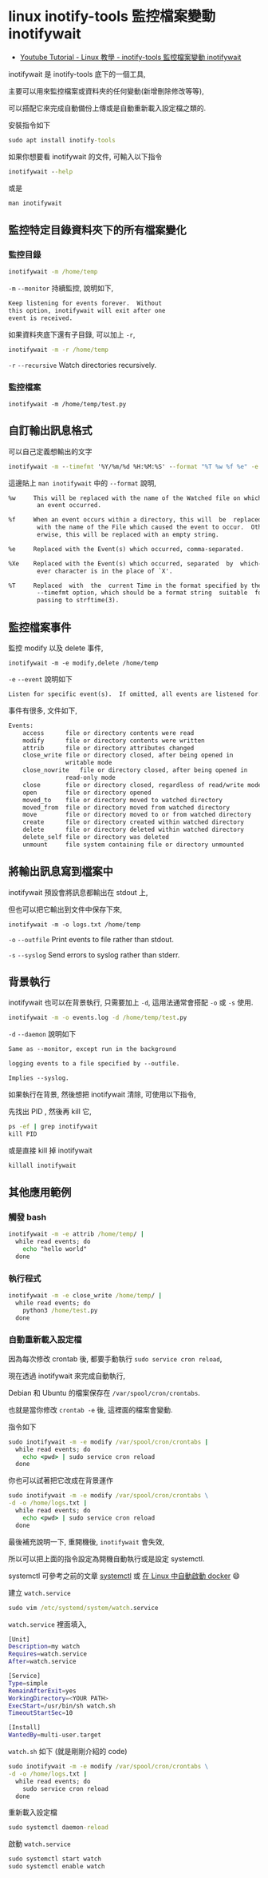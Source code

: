 # linux inotify-tools 監控檔案變動 inotifywait

* [Youtube Tutorial - Linux 教學 - inotify-tools 監控檔案變動 inotifywait](https://youtu.be/BsQqH40eOKY)

inotifywait 是 inotify-tools 底下的一個工具,

主要可以用來監控檔案或資料夾的任何變動(新增刪除修改等等),

可以搭配它來完成自動備份上傳或是自動重新載入設定檔之類的.

安裝指令如下

```cmd
sudo apt install inotify-tools
```

如果你想要看 inotifywait 的文件, 可輸入以下指令

```cmd
inotifywait --help
```

或是

```cmd
man inotifywait
```

## 監控特定目錄資料夾下的所有檔案變化

### 監控目錄

```cmd
inotifywait -m /home/temp
```

`-m` `--monitor` 持續監控, 說明如下,

```txt
Keep listening for events forever.  Without
this option, inotifywait will exit after one
event is received.
```

如果資料夾底下還有子目錄, 可以加上 `-r`,

```cmd
inotifywait -m -r /home/temp
```

`-r` `--recursive`	Watch directories recursively.

### 監控檔案

```cnd
inotifywait -m /home/temp/test.py
```

## 自訂輸出訊息格式

可以自己定義想輸出的文字

```cmd
inotifywait -m --timefmt '%Y/%m/%d %H:%M:%S' --format "%T %w %f %e" -e create  /home/temp
```

這邊貼上 `man inotifywait` 中的 `--format` 說明,

```txt
%w     This will be replaced with the name of the Watched file on which
        an event occurred.

%f     When an event occurs within a directory, this will  be  replaced
        with the name of the File which caused the event to occur.  Oth‐
        erwise, this will be replaced with an empty string.

%e     Replaced with the Event(s) which occurred, comma-separated.

%Xe    Replaced with the Event(s) which occurred, separated  by  which‐
        ever character is in the place of `X'.

%T     Replaced  with  the  current Time in the format specified by the
        --timefmt option, which should be a format string  suitable  for
        passing to strftime(3).
```

## 監控檔案事件

監控 modify 以及 delete 事件,

```cnd
inotifywait -m -e modify,delete /home/temp
```

`-e` `--event` 說明如下

```txt
Listen for specific event(s).  If omitted, all events are listened for.
```

事件有很多, 文件如下,

```txt
Events:
	access		file or directory contents were read
	modify		file or directory contents were written
	attrib		file or directory attributes changed
	close_write	file or directory closed, after being opened in
	           	writable mode
	close_nowrite	file or directory closed, after being opened in
	           	read-only mode
	close		file or directory closed, regardless of read/write mode
	open		file or directory opened
	moved_to	file or directory moved to watched directory
	moved_from	file or directory moved from watched directory
	move		file or directory moved to or from watched directory
	create		file or directory created within watched directory
	delete		file or directory deleted within watched directory
	delete_self	file or directory was deleted
	unmount		file system containing file or directory unmounted
```

## 將輸出訊息寫到檔案中

inotifywait 預設會將訊息都輸出在 stdout 上,

但也可以把它輸出到文件中保存下來,

```cnd
inotifywait -m -o logs.txt /home/temp
```

`-o` `--outfile` Print events to file rather than stdout.

`-s` `--syslog` Send errors to syslog rather than stderr.

## 背景執行

inotifywait 也可以在背景執行, 只需要加上 `-d`, 這用法通常會搭配 `-o` 或 `-s` 使用.

```cmd
inotifywait -m -o events.log -d /home/temp/test.py
```

`-d` `--daemon` 說明如下

```txt
Same as --monitor, except run in the background

logging events to a file specified by --outfile.

Implies --syslog.
```

如果執行在背景, 然後想把 inotifywait 清除, 可使用以下指令,

先找出 PID , 然後再 kill 它,

```cmd
ps -ef | grep inotifywait
kill PID
```

或是直接 kill 掉 inotifywait

```cmd
killall inotifywait
```

## 其他應用範例

### 觸發 bash

```cmd
inotifywait -m -e attrib /home/temp/ |
  while read events; do
    echo "hello world"
  done
```

### 執行程式

```cmd
inotifywait -m -e close_write /home/temp/ |
  while read events; do
    python3 /home/test.py
  done
```

### 自動重新載入設定檔

因為每次修改 crontab 後, 都要手動執行 `sudo service cron reload`,

現在透過 inotifywait 來完成自動執行,

Debian 和 Ubuntu 的檔案保存在 `/var/spool/cron/crontabs`.

也就是當你修改 `crontab -e` 後, 這裡面的檔案會變動.

指令如下

```cmd
sudo inotifywait -m -e modify /var/spool/cron/crontabs |
  while read events; do
    echo <pwd> | sudo service cron reload
  done
```

你也可以試著把它改成在背景運作

```cmd
sudo inotifywait -m -e modify /var/spool/cron/crontabs \
-d -o /home/logs.txt |
  while read events; do
    echo <pwd> | sudo service cron reload
  done
```

最後補充說明一下, 重開機後, `inotifywait` 會失效,

所以可以把上面的指令設定為開機自動執行或是設定 systemctl.

systemctl 可參考之前的文章 [systemctl](https://github.com/twtrubiks/linux-note/tree/master/systemctl-tutorial) 或 [在 Linux 中自動啟動 docker](https://github.com/twtrubiks/docker-tutorial/tree/master/docker-auto-run-linux) :smile:

建立 `watch.service`

```cmd
sudo vim /etc/systemd/system/watch.service
```

`watch.service` 裡面填入,

```sh
[Unit]
Description=my watch
Requires=watch.service
After=watch.service

[Service]
Type=simple
RemainAfterExit=yes
WorkingDirectory=<YOUR PATH>
ExecStart=/usr/bin/sh watch.sh
TimeoutStartSec=10

[Install]
WantedBy=multi-user.target
```

`watch.sh` 如下 (就是剛剛介紹的 code)

```cmd
sudo inotifywait -m -e modify /var/spool/cron/crontabs \
-d -o /home/logs.txt |
  while read events; do
    sudo service cron reload
  done
```

重新載入設定檔

```cmd
sudo systemctl daemon-reload
```

啟動 `watch.service`

```cmd
sudo systemctl start watch
sudo systemctl enable watch
```